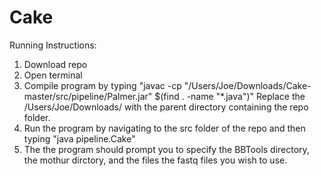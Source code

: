 # Cake
Running Instructions:

1. Download repo
2. Open terminal
3. Compile program by typing "javac -cp "/Users/Joe/Downloads/Cake-master/src/pipeline/Palmer.jar" $(find . -name "*.java")" Replace the /Users/Joe/Downloads/ with the parent directory containing the repo folder.
4. Run the program by navigating to the src folder of the repo and then typing "java pipeline.Cake"
5. The the program should prompt you to specify the BBTools directory, the mothur dirctory, and the files the fastq files you wish to use.
 
